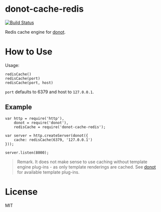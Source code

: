 donot-cache-redis
=================

[![Build Status](https://travis-ci.org/trenskow/donot-cache-redis.svg?branch=master)](https://travis-ci.org/trenskow/donot-cache-redis)

Redis cache engine for [donot](https://github.com/trenskow/donot).

# How to Use

Usage:

    redisCache()
    redisCache(port)
    redisCache(port, host)

`port` defaults to 6379 and host to `127.0.0.1`.

## Example

    var http = require('http'),
        donot = require('donot'),
        redisCache = require('donot-cache-redis');

    var server = http.createServer(donot({
        cache: redisCache(6379, '127.0.0.1')
    }));

    server.listen(8000);

> Remark. It does not make sense to use caching without template engine plug-ins - as only template renderings are cached. See [donot](https://github.com/trenskow/donot) for available template plug-ins.

# License

MIT
